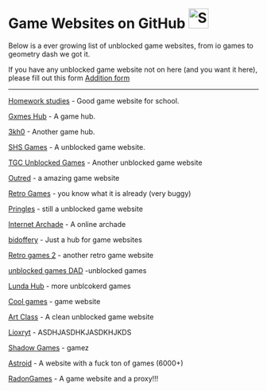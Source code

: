 # Game Websites on GitHub <img src="http://i.imgur.com/Cj4rMrS.gif" height="40" alt="Swimming Octocat" title="Games on GitHub">

Below is a ever growing list of unblocked game websites, from io games to geometry dash we got it. 

If you have any unblocked game website not on here (and you want it here), please fill out this form [Addition form](https://docs.google.com/forms/d/e/1FAIpQLSf_jZK5v_GgUpo4f6hNRSc65EZWpcGz-M8sWFm1SxzqNW9JCA/viewform)

-------


[Homework studies](https://sites.google.com/view/homework-studies) - Good game website for school.

[Gxmes Hub](https://binary-pumpkin.github.io/Game-hub/) - A game hub.

[3kh0](https://binary-pumpkin.github.io/echo/) - Another game hub.

[SHS Games](binary-pumpkin.github.io/gxme-hub/) - A unblocked game website.

[TGC Unblocked Games](https://tgcofficial.github.io/games/) - Another unblocked game website

[Outred](https://outred.org/) - a amazing game website

[Retro Games](https://binary-pumpkin.github.io/retrogames.github.io/games/) - you know what it is already (very buggy)

[Pringles](https://ellieeet123.github.io/) - still a unblocked game website

[Internet Archade](https://archive.org/details/internetarcade) - A online archade

[bidoffery](https://bidoofery.github.io/) - Just a hub for game websites

[Retro games 2](https://theooofficial.github.io/myRETROGAMES/) - another retro game website

[unblocked games DAD](https://sites.google.com/view/unbl0cked-gxmes-dad/home) -unblocked games

[Lunda Hub](https://sites.google.com/view/lunahub) - more unblcokerd games

[Cool games](https://a17kegher.wixsite.com/cool-games) - game website

[Art Class](https://sites.google.com/view/artclass-site/home?authuser=0) - A clean unblocked game website

[Lioxryt](https://lioxrytbackup.github.io/) - ASDHJASDHKJASDKHJKDS

[Shadow Games](https://binary-pumpkin.github.io/shadowgames/) - gamez

[Astroid](https://astroidv2.vyper.group/) - A website with a fuck ton of games (6000+)

[RadonGames](https://rdg.scythx.cf/) - A game website and a proxy!!!
